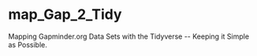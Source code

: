# map_Gap_2_Tidy
Mapping Gapminder.org Data Sets with the Tidyverse -- Keeping it Simple as Possible.
